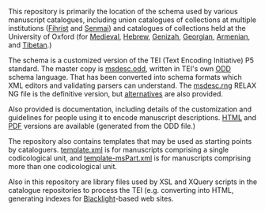 This repository is primarily the location of the schema used by various manuscript catalogues, including union catalogues of collections at multiple institutions ([Fihrist](https://github.com/fihristorg/fihrist-mss) and [Senmai](https://github.com/bodleian/senmai-mss)) and catalogues of collections held at the University of Oxford (for [Medieval](https://github.com/bodleian/medieval-mss), [Hebrew](https://github.com/bodleian/hebrew-mss), [Genizah](https://github.com/bodleian/genizah-mss), [Georgian](https://github.com/bodleian/georgian-mss), [Armenian](https://github.com/bodleian/armenian-mss), and [Tibetan](https://github.com/bodleian/karchak-mss).)

The schema is a customized version of the TEI (Text Encoding Initiative) P5 standard. The master copy is [msdesc.odd](/msdesc.odd), written in TEI's own [ODD](http://www.tei-c.org/guidelines/customization/getting-started-with-p5-odds/) schema language. That has been converted into schema formats which XML editors and validating parsers can understand. The [msdesc.rng](/msdesc.rng) RELAX NG file is the definitive version, but [alternatives](/alternatives/) are also provided.

Also provided is documentation, including details of the customization and guidelines for people using it to encode manuscript descriptions. [HTML](https://msdesc.github.io/consolidated-tei-schema/msdesc.html) and [PDF](https://msdesc.github.io/consolidated-tei-schema/msdesc.pdf) versions are available (generated from the ODD file.)

The repository also contains templates that may be used as starting points by cataloguers. [template.xml](/template.xml) is for manuscripts comprising a single codicological unit, and [template-msPart.xml](/template-msPart.xml) is for manuscripts comprising more than one codicological unit.

Also in this repository are library files used by XSL and XQuery scripts in the catalogue repositories to process the TEI (e.g. converting into HTML, generating indexes for [Blacklight](http://projectblacklight.org/)-based web sites.
